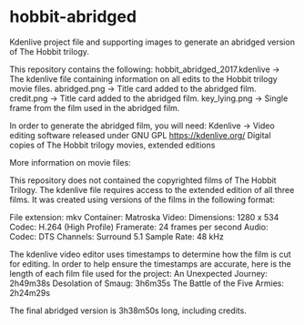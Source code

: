 # hobbit-abridged
Kdenlive project file and supporting images to generate an abridged version of The Hobbit trilogy.

This repository contains the following:
  hobbit_abridged_2017.kdenlive -> The kdenlive file containing information on all edits to the Hobbit trilogy movie files.
  abridged.png -> Title card added to the abridged film.
  credit.png -> Title card added to the abridged film.
  key_lying.png -> Single frame from the film used in the abridged film.

In order to generate the abridged film, you will need:
  Kdenlive -> Video editing software released under GNU GPL https://kdenlive.org/
  Digital copies of The Hobbit trilogy movies, extended editions

More information on movie files:

This repository does not contained the copyrighted films of The Hobbit Trilogy. The kdenlive file requires access to the extended edition of all three films. It was created using versions of the films in the following format:

File extension: mkv
Container: Matroska
Video:
  Dimensions: 1280 x 534
  Codec: H.264 (High Profile)
  Framerate: 24 frames per second
Audio:
  Codec: DTS
  Channels: Surround 5.1
  Sample Rate: 48 kHz

The kdenlive video editor uses timestamps to determine how the film is cut for editing. In order to help ensure the timestamps are accurate, here is the length of each film file used for the project:
  An Unexpected Journey: 2h49m38s
  Desolation of Smaug: 3h6m35s
  The Battle of the Five Armies: 2h24m29s

The final abridged version is 3h38m50s long, including credits.
